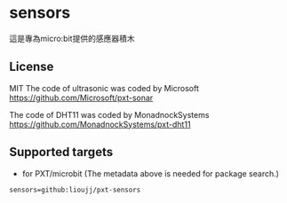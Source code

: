 # sensors

這是專為micro:bit提供的感應器積木

## License

MIT
The code of ultrasonic was coded by Microsoft
https://github.com/Microsoft/pxt-sonar

The code of DHT11 was coded by MonadnockSystems 
https://github.com/MonadnockSystems/pxt-dht11


## Supported targets

* for PXT/microbit
(The metadata above is needed for package search.)

```package
sensors=github:lioujj/pxt-sensors
```

